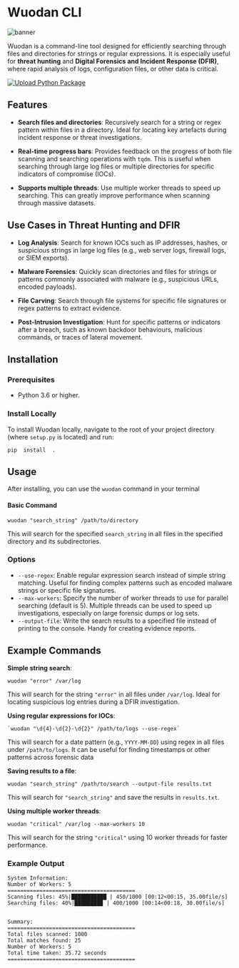 
# Wuodan CLI

![banner](https://github.com/user-attachments/assets/828d0f43-cba3-4812-910a-32d8e424d0b1)

Wuodan is a command-line tool designed for efficiently searching through files and directories for strings or regular expressions. It is especially useful for **threat hunting** and **Digital Forensics and Incident Response (DFIR)**, where rapid analysis of logs, configuration files, or other data is critical.

[![Upload Python Package](https://github.com/izm1chael/wuodan/actions/workflows/python-publish.yml/badge.svg)](https://github.com/izm1chael/wuodan/actions/workflows/python-publish.yml)


## Features  

-  **Search files and directories**: Recursively search for a string or regex pattern within files in a directory. Ideal for locating key artefacts during incident response or threat investigations.

-  **Real-time progress bars**: Provides feedback on the progress of both file scanning and searching operations with `tqdm`. This is useful when searching through large log files or multiple directories for specific indicators of compromise (IOCs).

-  **Supports multiple threads**: Use multiple worker threads to speed up searching. This can greatly improve performance when scanning through massive datasets.

## Use Cases in Threat Hunting and DFIR

  
-  **Log Analysis**: Search for known IOCs such as IP addresses, hashes, or suspicious strings in large log files (e.g., web server logs, firewall logs, or SIEM exports).

-  **Malware Forensics**: Quickly scan directories and files for strings or patterns commonly associated with malware (e.g., suspicious URLs, encoded payloads).

-  **File Carving**: Search through file systems for specific file signatures or regex patterns to extract evidence.

-  **Post-Intrusion Investigation**: Hunt for specific patterns or indicators after a breach, such as known backdoor behaviours, malicious commands, or traces of lateral movement.

  

## Installation

  

### Prerequisites

  

- Python 3.6 or higher.

  

### Install Locally

  

To install Wuodan locally, navigate to the root of your project directory (where `setup.py` is located) and run:

  
    pip  install  .


## Usage

After installing, you can use the `wuodan` command in your terminal

#### Basic Command

    wuodan "search_string" /path/to/directory

This will search for the specified `search_string` in all files in the specified directory and its subdirectories.

### Options

-   `--use-regex`: Enable regular expression search instead of simple string matching. Useful for finding complex patterns such as encoded malware strings or specific file signatures.
-   `--max-workers`: Specify the number of worker threads to use for parallel searching (default is 5). Multiple threads can be used to speed up investigations, especially on large forensic dumps or log sets.
-   `--output-file`: Write the search results to a specified file instead of printing to the console. Handy for creating evidence reports.


## Example Commands

**Simple string search**:

    wuodan "error" /var/log

This will search for the string `"error"` in all files under `/var/log`. Ideal for locating suspicious log entries during a DFIR investigation.

**Using regular expressions for IOCs**:

    `wuodan "\d{4}-\d{2}-\d{2}" /path/to/logs --use-regex`
This will search for a date pattern (e.g., `YYYY-MM-DD`) using regex in all files under `/path/to/logs`. It can be useful for finding timestamps or other patterns across forensic data

**Saving results to a file**:

    wuodan "search_string" /path/to/search --output-file results.txt
This will search for `"search_string"` and save the results in `results.txt`.

**Using multiple worker threads**:

    wuodan "critical" /var/log --max-workers 10

This will search for the string `"critical"` using 10 worker threads for faster performance.


### Example Output

    System Information: 
    Number of Workers: 5 
    ========================================
    Scanning files: 45%|███████████ | 450/1000 [00:12<00:15, 35.00file/s] 
    Searching files: 40%|████████▉ | 400/1000 [00:14<00:18, 30.00file/s]


    Summary: 
    ======================================== 
    Total files scanned: 1000 
    Total matches found: 25 
    Number of Workers: 5 
    Total time taken: 35.72 seconds 
    ========================================


